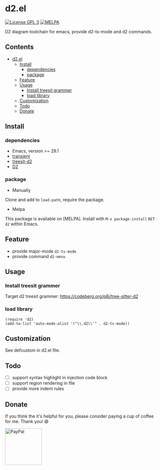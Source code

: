 # d2.el

[![License GPL 3](https://img.shields.io/badge/license-GPL_3-green.svg?style=flat)](LICENSE)
[![MELPA](https://melpa.org/packages/d2-badge.svg)](https://melpa.org/#/d2)

D2 diagram toolchain for emacs, provide d2-ts-mode and d2 commands.

<!-- markdown-toc start -->

## Contents

- [d2.el](#d2el)
  - [Install](#install)
    - [dependencies](#dependencies)
    - [package](#package)
  - [Feature](#feature)
  - [Usage](#usage)
    - [Install treesit grammer](#install-treesit-grammer)
    - [load library](#load-library)
  - [Customization](#customization)
  - [Todo](#todo)
  - [Donate](#donate)

<!-- markdown-toc end -->

## Install

### dependencies

- Emacs, version >= 29.1
- [transient](https://github.com/magit/transient)
- [treesit-d2](https://codeberg.org/p8i/tree-sitter-d2)
- [D2](https://github.com/terrastruct/d2?tab=readme-ov-file#install)

### package

- Manually

Clone and add to `load-path`, require the package.

- Melpa

This package is available on [MELPA].
Install with `M-x package-install` `RET` `d2` within Emacs.

## Feature

- provide major-mode `d2-ts-mode`
- provide command `d2-menu`

## Usage

### Install treesit grammer

Target d2 treesit grammer: https://codeberg.org/p8i/tree-sitter-d2

### load library

```elisp
(require 'd2)
(add-to-list 'auto-mode-alist '("\\.d2\\'" . d2-ts-mode))
```

## Customization

See defcustom in d2.el file.

## Todo

- [ ] support syntax highlight in injection code block
- [ ] support region rendering in file
- [ ] provide more indent rules

## Donate

If you think the it's helpful for you, please consider paying a cup of coffee
for me. Thank you! :smile:

<a href="https://paypal.me/liuyinz" target="_blank">
<img
src="https://www.paypalobjects.com/digitalassets/c/website/marketing/apac/C2/logos-buttons/optimize/44_Grey_PayPal_Pill_Button.png"
alt="PayPal" width="120" />
</a>
